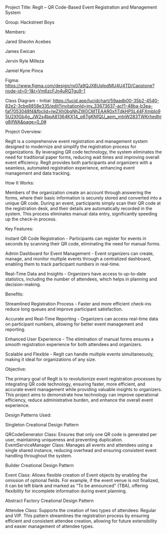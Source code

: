 Project Title: 
RegIt – QR Code-Based Event Registration and Management System

Group: Hackstreet Boys 

Members:

Jared Sheohn Acebes

James Ewican

Jervin Ryle Milleza

Jamiel Kyne Pinca

Figma: 
https://www.figma.com/design/rp07a9QJX8UqlpdMU4U4TD/Capstone?node-id=0-1&t=Vm6zcFJn4uRQTgu9-1

Class Diagram - Initial:
https://lucid.app/lucidchart/59aadb00-35b2-4540-82e2-3cbe8858e335/edit?invitationId=inv_33673637-acf1-48ba-b3ea-faf7053048f4&fbclid=IwZXh0bgNhZW0CMTEAAR0xfiTdkHPSL44FXmbIo95U2XfGb4g_JW2s4bpA81364KX14_p6TgKNfQU_aem_mtnW283TWKrhedhrg8jfWA&page=0_0#

Project Overview:

RegIt is a comprehensive event registration and management system designed to modernize and simplify the registration process for organizations. By leveraging QR code technology, the system eliminates the need for traditional paper forms, reducing wait times and improving overall event efficiency. RegIt provides both participants and organizers with a seamless, automated registration experience, enhancing event management and data tracking.


How It Works:

Members of the organization create an account through answering the forms, where their basic information is securely stored and converted into a unique QR code. During an event, participants simply scan their QR code at the registration desk, and their details are automatically recorded in the system. This process eliminates manual data entry, significantly speeding up the check-in process.


Key Features:

Instant QR Code Registration - Participants can register for events in seconds by scanning their QR code, eliminating the need for manual forms.

Admin Dashboard for Event Management - Event organizers can create, manage, and monitor multiple events through a centralized dashboard, enabling them to track participant numbers in real-time.

Real-Time Data and Insights - Organizers have access to up-to-date statistics, including the number of attendees, which helps in planning and decision-making.


Benefits:

Streamlined Registration Process - Faster and more efficient check-ins reduce long queues and improve participant satisfaction.

Accurate and Real-Time Reporting - Organizers can access real-time data on participant numbers, allowing for better event management and reporting.

Enhanced User Experience - The elimination of manual forms ensures a smooth registration experience for both attendees and organizers.

Scalable and Flexible - RegIt can handle multiple events simultaneously, making it ideal for organizations of any size.

Objective:

The primary goal of RegIt is to revolutionize event registration processes by integrating QR code technology, ensuring faster, more efficient, and accurate event management while providing valuable insights to organizers. This project aims to demonstrate how technology can improve operational efficiency, reduce administrative burden, and enhance the overall event experience.

Design Patterns Used:

Singleton Creational Design Pattern

QRCodeGenerator Class: Ensures that only one QR code is generated per user, maintaining uniqueness and preventing duplication.
EventServiceManager Class: Manages all events and attendees using a single shared instance, reducing overhead and ensuring consistent event handling throughout the system.

Builder Creational Design Pattern

Event Class: Allows flexible creation of Event objects by enabling the omission of optional fields. For example, if the event venue is not finalized, it can be left blank and marked as "To be announced" (TBA), offering flexibility for incomplete information during event planning.

Abstract Factory Creational Design Pattern

Attendee Class: Supports the creation of two types of attendees: Regular and VIP. This pattern streamlines the registration process by ensuring efficient and consistent attendee creation, allowing for future extensibility and easier management of attendee types.


